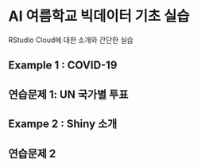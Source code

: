  
# AI 여름학교 빅데이터 기초 실습

RStudio Cloud에 대한 소개와 간단한 실습

## Example 1 : COVID-19

## 연습문제 1: UN 국가별 투표

## Exampe 2 : Shiny 소개

## 연습문제 2
